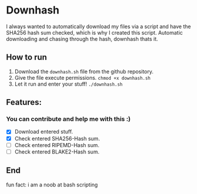 # Downhash
I always wanted to automatically download my files via a script and have the SHA256 hash sum checked,
which is why I created this script. Automatic downloading and chasing through the hash, downhash thats it.

## How to run
1. Download the `downhash.sh` file from the github repository.
2. Give the file execute permissions. `chmod +x downhash.sh`
3. Let it run and enter your stuff! `./downhash.sh`

## Features:
### You can contribute and help me with this :)
* [X] Download entered stuff.
* [X] Check entered SHA256-Hash sum.
* [ ] Check entered RIPEMD-Hash sum.
* [ ] Check entered BLAKE2-Hash sum.

## End
fun fact: i am a noob at bash scripting
